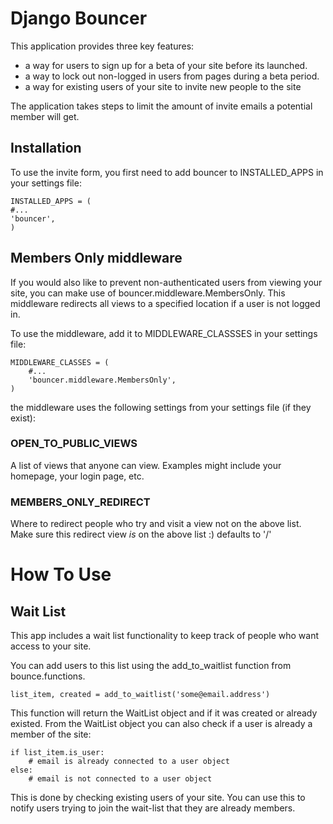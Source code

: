 Django Bouncer
==============

This application provides three key features:

* a way for users to sign up for a beta of your site before its launched.
* a way to lock out non-logged in users from pages during a beta period.
* a way for existing users of your site to invite new people to the site

The application takes steps to limit the amount of invite emails a potential member will get.

Installation
------------

To use the invite form, you first need to add bouncer to INSTALLED_APPS in your settings file:

    INSTALLED_APPS = (
    #...
    'bouncer',
    )

Members Only middleware
-----------------------

If you would also like to prevent non-authenticated users from viewing your site, you can make use of bouncer.middleware.MembersOnly. This middleware redirects all views to a specified location if a user is not logged in.

To use the middleware, add it to MIDDLEWARE_CLASSSES in your settings file:

    MIDDLEWARE_CLASSES = (
        #...
        'bouncer.middleware.MembersOnly',
    )

the middleware uses the following settings from your settings file (if they exist):

### OPEN_TO_PUBLIC_VIEWS

A list of views that anyone can view.
Examples might include your homepage, your login page, etc.

### MEMBERS_ONLY_REDIRECT

Where to redirect people who try and visit a view not on the above list.
Make sure this redirect view *is* on the above list :)
defaults to '/'

How To Use
==========

Wait List
---------

This app includes a wait list functionality to keep track of people who want access to your site.

You can add users to this list using the add_to_waitlist function from bounce.functions.

	list_item, created = add_to_waitlist('some@email.address')

This function will return the WaitList object and if it was created or already existed. From the WaitList object you can also check if a user is already a member of the site:

	if list_item.is_user:
		# email is already connected to a user object
	else:
		# email is not connected to a user object

This is done by checking existing users of your site. You can use this to notify users trying to join the wait-list that they are already members.